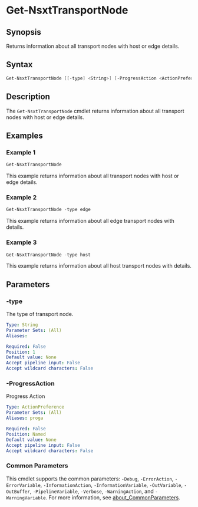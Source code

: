 # Get-NsxtTransportNode

## Synopsis

Returns information about all transport nodes with host or edge details.

## Syntax

```powershell
Get-NsxtTransportNode [[-type] <String>] [-ProgressAction <ActionPreference>] [<CommonParameters>]
```

## Description

The `Get-NsxtTransportNode` cmdlet returns information about all transport nodes with host or edge details.

## Examples

### Example 1

```powershell
Get-NsxtTransportNode
```

This example returns information about all transport nodes with host or edge details.

### Example 2

```powershell
Get-NsxtTransportNode -type edge
```

This example returns information about all edge transport nodes with details.

### Example 3

```powershell
Get-NsxtTransportNode -type host
```

This example returns information about all host transport nodes with details.

## Parameters

### -type

The type of transport node.

```yaml
Type: String
Parameter Sets: (All)
Aliases:

Required: False
Position: 1
Default value: None
Accept pipeline input: False
Accept wildcard characters: False
```

### -ProgressAction

Progress Action

```yaml
Type: ActionPreference
Parameter Sets: (All)
Aliases: proga

Required: False
Position: Named
Default value: None
Accept pipeline input: False
Accept wildcard characters: False
```

### Common Parameters

This cmdlet supports the common parameters: `-Debug`, `-ErrorAction`, `-ErrorVariable`, `-InformationAction`, `-InformationVariable`, `-OutVariable`, `-OutBuffer`, `-PipelineVariable`, `-Verbose`, `-WarningAction`, and `-WarningVariable`. For more information, see [about_CommonParameters](http://go.microsoft.com/fwlink/?LinkID=113216).
